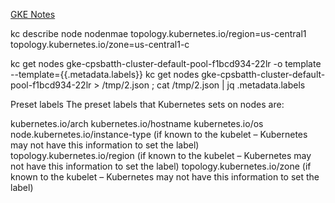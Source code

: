 [ GKE Notes ](https://cloud.google.com/kubernetes-engine/docs/how-to/gke-zonal-topology)


kc describe node nodenmae 
                    topology.kubernetes.io/region=us-central1
                    topology.kubernetes.io/zone=us-central1-c

 kc get nodes gke-cpsbatth-cluster-default-pool-f1bcd934-22lr -o template --template={{.metadata.labels}}
 kc get nodes gke-cpsbatth-cluster-default-pool-f1bcd934-22lr > /tmp/2.json ;  cat /tmp/2.json  | jq .metadata.labels

Preset labels
The preset labels that Kubernetes sets on nodes are:

kubernetes.io/arch
kubernetes.io/hostname
kubernetes.io/os
node.kubernetes.io/instance-type (if known to the kubelet – Kubernetes may not have this information to set the label)
topology.kubernetes.io/region (if known to the kubelet – Kubernetes may not have this information to set the label)
topology.kubernetes.io/zone (if known to the kubelet – Kubernetes may not have this information to set the label)
